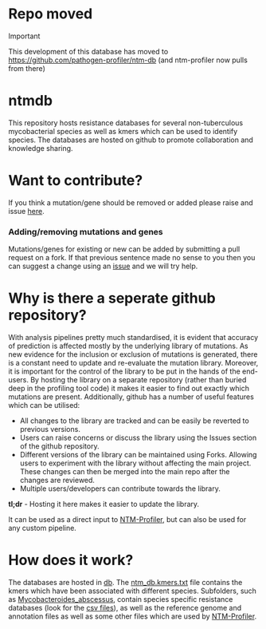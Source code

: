 # Repo moved

> [!IMPORTANT]
> This development of this database has moved to https://github.com/pathogen-profiler/ntm-db (and ntm-profiler now pulls from there)

# ntmdb

This repository hosts resistance databases for several non-tuberculous mycobacterial species as well as kmers which can be used to identify species.
The databases are hosted on github to promote collaboration and knowledge sharing. 

# Want to contribute?

If you think a mutation/gene should be removed or added please raise and issue [here](https://github.com/jodyphelan/ntmdb/issues). 

### Adding/removing mutations and genes
Mutations/genes for existing or new can be added by submitting a pull request on a fork. If that previous sentence made no sense to you then you can suggest a change using an [issue]((https://github.com/jodyphelan/ntmdb/issues)) and we will try help. 

# Why is there a seperate github repository?
With analysis pipelines pretty much standardised, it is evident that accuracy of prediction is affected mostly by the underlying library of mutations. As new evidence for the inclusion or exclusion of mutations is generated, there is a constant need to update and re-evaluate the mutation library. Moreover, it is important for the control of the library to be put in the hands of the end-users. By hosting the library on a separate repository (rather than buried deep in the profiling tool code) it makes it easier to find out exactly which mutations are present. Additionally, github has a number of useful features which can be utilised:

* All changes to the library are tracked and can be easily be reverted to previous versions.
* Users can raise concerns or discuss the library using the Issues section of the github repository.
* Different versions of the library can be maintained using Forks. Allowing users to experiment with the library without affecting the main project. These changes can then be merged into the main repo after the changes are reviewed.
* Multiple users/developers can contribute towards the library.

**tl;dr** - Hosting it here makes it easier to update the library.

It can be used as a direct input to [NTM-Profiler](https://github.com/jodyphelan/NTM-Profiler), but can also be used for any custom pipeline.




# How does it work?

The databases are hosted in [db](https://github.com/jodyphelan/ntmdb/tree/main/db). The [ntm_db.kmers.txt](https://github.com/jodyphelan/ntmdb/blob/main/db/ntm_db.kmers.txt) file contains the kmers which have been associated with different species. Subfolders, such as [Mycobacteroides_abscessus](https://github.com/jodyphelan/ntmdb/tree/main/db/Mycobacteroides_abscessus), contain species specific resistance databases (look for the [csv files](https://github.com/jodyphelan/ntmdb/blob/main/db/Mycobacteroides_abscessus/Mycobacteroides_abscessus.csv)), as well as the reference genome and annotation files as well as some other files which are used by [NTM-Profiler](https://github.com/jodyphelan/NTM-Profiler).